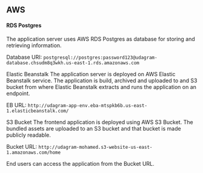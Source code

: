 ## AWS

#### RDS Postgres
The application server uses AWS RDS Postgres as database for storing and retrieving information.

Database URI: `postgresql://postgres:password123@udagram-database.chsudm8q3wkh.us-east-1.rds.amazonaws.com`

Elastic Beanstalk
The application server is deployed on AWS Elastic Beanstalk service. The application is build, archived and uploaded to and S3 bucket from where Elastic Beanstalk extracts and runs the application on an endpoint.

EB URL: `http://udagram-app-env.eba-mtspkb6b.us-east-1.elasticbeanstalk.com/`

S3 Bucket
The frontend application is deployed using AWS S3 Bucket. The bundled assets are uploaded to an S3 bucket and that bucket is made publicly readable.

Bucket URL: `http://udagram-mohamed.s3-website-us-east-1.amazonaws.com/home`

End users can access the application from the Bucket URL.